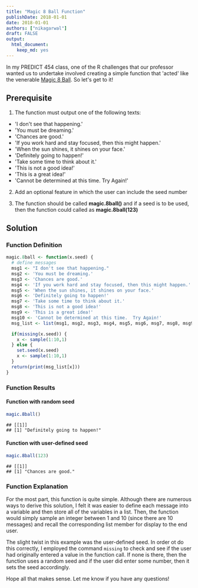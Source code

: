 ```yaml
---
title: "Magic 8 Ball Function"
publishDate: 2018-01-01
date: 2018-01-01
authors: ["nikagarwal"]
draft: FALSE
output:
  html_document:
    keep_md: yes
---
```


In my PREDICT 454 class, one of the R challenges that our professor wanted us to undertake involved creating a simple function that 'acted' like the venerable [Magic 8 Ball](https://en.wikipedia.org/wiki/Magic_8-Ball). So let's get to it!

## Prerequisite

1. The function must output one of the following texts:

* 'I don't see that happening.'
* 'You must be dreaming.'
* 'Chances are good.'
* 'If you work hard and stay focused, then this might happen.'
* 'When the sun shines, it shines on your face.'
* 'Definitely going to happen!'
* 'Take some time to think about it.'
* 'This is not a good idea!'
* 'This is a great idea!'
* 'Cannot be determined at this time. Try Again!'

2. Add an optional feature in which the user can include the seed number

3. The function should be called **magic.8ball()** and if a seed is to be used, then the function could called as **magic.8ball(123)**

## Solution

### Function Definition


```r
magic.8ball <- function(x.seed) {
  # define messages
  msg1 <- "I don't see that happening."
  msg2 <- 'You must be dreaming.'
  msg3 <- 'Chances are good.'
  msg4 <- 'If you work hard and stay focused, then this might happen.'
  msg5 <- 'When the sun shines, it shines on your face.'
  msg6 <- 'Definitely going to happen!'
  msg7 <- 'Take some time to think about it.'
  msg8 <- 'This is not a good idea!'
  msg9 <- 'This is a great idea!'
  msg10 <- 'Cannot be determined at this time.  Try Again!'
  msg_list <- list(msg1, msg2, msg3, msg4, msg5, msg6, msg7, msg8, msg9, msg10)

  if(missing(x.seed)) {
    x <- sample(1:10,1)
  } else {
    set.seed(x.seed)
    x <- sample(1:10,1)
  }
  return(print(msg_list[x]))
}
```

### Function Results

#### Function with random seed


```r
magic.8ball()
```

```
## [[1]]
## [1] "Definitely going to happen!"
```

#### Function with user-defined seed


```r
magic.8ball(123)
```

```
## [[1]]
## [1] "Chances are good."
```


### Function Explanation

For the most part, this function is quite simple. Although there are numerous ways to derive this solution, I felt it was easier to define each message into a variable and then store all of the variables in a list. Then, the function would simply sample an integer between 1 and 10 (since there are 10 messages) and recall the corresponding list member for display to the end user.

The slight twist in this example was the user-defined seed. In order ot do this correctly, I employed the command ```missing``` to check and see if the user had originally entered a value in the function call. If none is there, then the function uses a random seed and if the user did enter some number, then it sets the seed accordingly.

Hope all that makes sense. Let me know if you have any questions!
